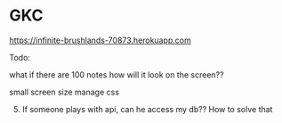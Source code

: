 # GKC

https://infinite-brushlands-70873.herokuapp.com

Todo:

what if there are 100 notes
how will it look on the screen??

small screen size
manage css

5. If someone plays with api, can he access my db?? How to solve that
